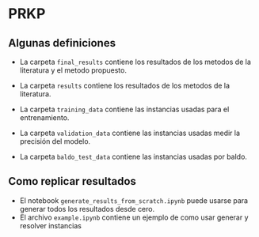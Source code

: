 # PRKP

## Algunas definiciones

- La carpeta `final_results` contiene los resultados de los metodos de la literatura y el metodo propuesto.
- La carpeta `results` contiene los resultados de los metodos de la literatura.


- La carpeta `training_data` contiene las instancias usadas para el entrenamiento.
- La carpeta `validation_data` contiene las instancias usadas medir la precisión del modelo.
- La carpeta `baldo_test_data` contiene las instancias usadas por baldo.

## Como replicar resultados

- El notebook `generate_results_from_scratch.ipynb` puede usarse para generar todos los resultados desde cero.
- El archivo `example.ipynb` contiene un ejemplo de como usar generar y resolver instancias
